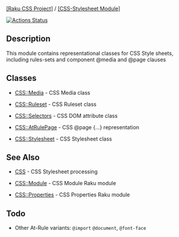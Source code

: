 [[Raku CSS Project]](https://css-raku.github.io)
 / [[CSS-Stylesheet Module]](https://css-raku.github.io/CSS-Stylesheet-raku)

[![Actions Status](https://github.com/css-raku/CSS-Stylesheet-raku/workflows/test/badge.svg)](https://github.com/css-raku/CSS-Stylesheet-raku/actions)


Description
------

This module contains representational classes for CSS Style sheets,
including rules-sets and component @media and @page clauses

Classes
-------

  * [CSS::Media](https://css-raku.github.io/CSS-Stylesheet-raku/CSS/Media) - CSS Media class

  * [CSS::Ruleset](https://css-raku.github.io/CSS-Stylesheet-raku/CSS/Ruleset) - CSS Ruleset class

  * [CSS::Selectors](https://css-raku.github.io/CSS-Stylesheet-raku/CSS/Selectors) - CSS DOM attribute class

  * [CSS::AtRulePage](https://css-raku.github.io/CSS-Stylesheet-raku/CSS/AtPageRule) - CSS @page {...} representation

  * [CSS::Stylesheet](https://css-raku.github.io/CSS-Stylesheet-raku/CSS/Stylesheet) - CSS Stylesheet class


See Also
--------

  * [CSS](https://css-raku.github.io/CSS-raku) - CSS Stylesheet  processing

  * [CSS::Module](https://css-raku.github.io/CSS-Module-raku) - CSS Module Raku module

  * [CSS::Properties](https://css-raku.github.io/CSS-Properties-raku) - CSS Properties Raku module


Todo
----

- Other At-Rule variants: `@import` `@document`, `@font-face`

